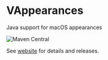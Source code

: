 # VAppearances

Java support for macOS appearances

![Maven Central](https://maven-badges.herokuapp.com/maven-central/org.violetlib/vappearances/badge.svg)

See [website](https://violetlib.org/vappearances/overview.html) for details and releases.

